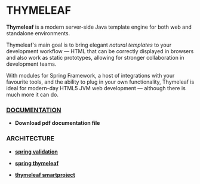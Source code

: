 # THYMELEAF

**Thymeleaf** is a modern server-side Java template engine for both web and standalone environments.

Thymeleaf's main goal is to bring elegant *natural templates* to your development workflow — HTML that can be correctly displayed in browsers and also work as static prototypes, allowing for stronger collaboration in development teams.

With modules for Spring Framework, a host of integrations with your favourite tools, and the ability to plug in your own functionality, Thymeleaf is ideal for modern-day HTML5 JVM web development — although there is much more it can do.

### [DOCUMENTATION](https://www.thymeleaf.org)

- **Download pdf documentation file** 

### ARCHITECTURE

- [**spring validation**]()

- [**spring thymeleaf**]()

- [**thymeleaf smartproject**]() 
